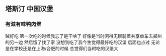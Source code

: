 ## 塔斯汀 中国汉堡

### 有滋有味鸭肉堡 
  贼好吃 第一次吃的时候我忘了是干啥了 好像是当时闲得无聊骑着共享单车去郑州的另一边 然后饿了找了家 没想到吃了我今生觉得最好吃的汉堡 后面也点过 无论是在学校还是在上海/合肥的时候 总觉得们当时吃的汉堡大